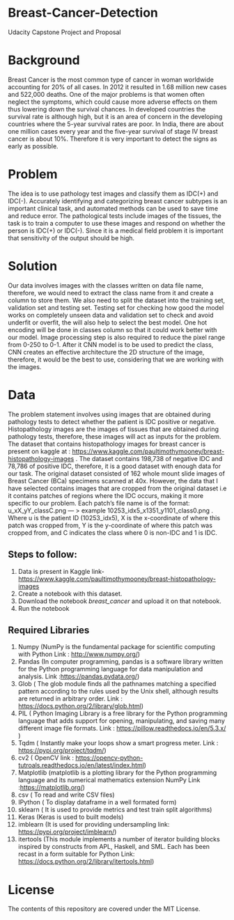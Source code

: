 # Breast-Cancer-Detection
Udacity Capstone Project and Proposal 
# Background
Breast Cancer is the most common type of cancer in woman worldwide accounting for 20% of all cases. In 2012 it resulted in 1.68 million new cases and 522,000 deaths. One of the major problems is that women often neglect the symptoms, which could cause more adverse effects on them thus lowering down the survival chances. In developed countries the survival rate is although high, but it is an area of concern in the developing countries where the 5-year survival rates are poor. In India, there are about one million cases every year and the five-year survival of stage IV breast cancer is about 10%. Therefore it is very important to detect the signs as early as possible. 

# Problem
The idea is to use pathology test images and classify them as IDC(+) and IDC(-). Accurately identifying and categorizing breast cancer subtypes is an important clinical task, and automated methods can be used to save time and reduce error. The pathological tests include images of the tissues, the task is to train a computer to use these images and respond on whether the person is IDC(+) or IDC(-). Since it is a medical field problem it is important that sensitivity of the output should be high. 

# Solution 
Our data involves images with the classes written on data file name, therefore, we would need to extract the class name from it and create a column to store them. We also need to split the dataset into the  training set, validation set and testing set. Testing set for checking how good the model works on completely unseen data and validation set to check and avoid underfit or overfit, the will also help to select the best model. One hot encoding will be done in classes column so that it could work better with our model. Image processing step is also required to reduce the pixel range from 0-250 to 0-1. After it CNN model is to be used to predict the class, CNN creates an effective architecture   the 2D structure of the image, therefore, it would be the best to use, considering that we are working with the images.

# Data
The problem statement involves using images that are obtained during pathology tests to detect whether the patient is IDC positive or negative. Histopathology images are the images of tissues that are obtained during pathology tests, therefore, these images will act as inputs for the problem.
  The dataset that contains histopathology images for breast cancer is present on kaggle at : https://www.kaggle.com/paultimothymooney/breast-histopathology-images . The dataset contains 198,738 of negative IDC and 78,786 of positive IDC, therefore, it is a good dataset with enough data for our task. The original dataset consisted of 162 whole mount slide images of Breast Cancer (BCa) specimens scanned at 40x. However, the data that I have selected contains images that are cropped from the original dataset i.e it contains patches of regions where the IDC occurs, making it more specific to our problem. Each patch’s file name is of the format: u_xX_yY_classC.png — > example 10253_idx5_x1351_y1101_class0.png . Where u is the patient ID (10253_idx5), X is the x-coordinate of where this patch was cropped from, Y is the y-coordinate of where this patch was cropped from, and C indicates the class where 0 is non-IDC and 1 is IDC.

## Steps to follow:
1. Data is present in Kaggle link- https://www.kaggle.com/paultimothymooney/breast-histopathology-images
2. Create a notebook with this dataset.
3. Download the notebook *breast_cancer* and upload it on that notebook.
4. Run the notebook
 
 ## Required Libraries
 1. Numpy (NumPy is the fundamental package for scientific computing with Python Link : http://www.numpy.org/)
 2. Pandas (In computer programming, pandas is a software library written for the Python programming language for data manipulation and analysis. Link :https://pandas.pydata.org/)
 3. Glob ( The glob module finds all the pathnames matching a specified pattern according to the rules used by the Unix shell, although results are returned in arbitrary order. Link : https://docs.python.org/2/library/glob.html)
 4. PIL ( Python Imaging Library is a free library for the Python programming language that adds support for opening, manipulating, and saving many different image file formats. Link : https://pillow.readthedocs.io/en/5.3.x/ )
 5. Tqdm ( Instantly make your loops show a smart progress meter.  Link : https://pypi.org/project/tqdm/)
 6. cv2 ( OpenCV link : https://opencv-python-tutroals.readthedocs.io/en/latest/index.html)
 7. Matplotlib (matplotlib is a plotting library for the Python programming language and its numerical mathematics extension NumPy Link :https://matplotlib.org/)
 8. csv ( To read and write CSV files)
 9. IPython ( To display dataframe in a well formated form)
 10. sklearn ( It is used to provide metrics and test train split algorithms)
 11. Keras (Keras is used to built models)
 12. imblearn (It is used for providing undersampling link: https://pypi.org/project/imblearn/)
 13. itertools (This module implements a number of iterator building blocks inspired by constructs from APL, Haskell, and SML. Each has been recast in a form suitable for Python Link: https://docs.python.org/2/library/itertools.html)
 
 # License
 The contents of this repository are covered under the MIT License.
